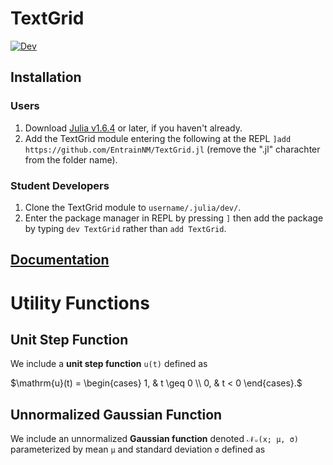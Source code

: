 # TextGrid

[![Dev](https://img.shields.io/badge/docs-dev-blue.svg)](https://entrainnm.github.io/TextGrid.jl/dev/)


## Installation

### Users
1) Download [Julia v1.6.4](https://julialang.org/downloads/#long_term_support_release) or later, if you haven't already.
1) Add the TextGrid module entering the following at the REPL `]add https://github.com/EntrainNM/TextGrid.jl` (remove the ".jl" charachter from the folder name).

### Student Developers
1) Clone the TextGrid module to `username/.julia/dev/`.
2) Enter the package manager in REPL by pressing `]`  then add the package by typing `dev TextGrid` rather than `add TextGrid`.

## [Documentation](https://entrainnm.github.io/TextGrid.jl/dev/)



# Utility Functions

## Unit Step Function

We include a **unit step function** `u(t)` defined as

$\mathrm{u}(t) = \begin{cases}
        1, &   t \geq 0 \\
        0, &   t < 0       
        \end{cases}.$

## Unnormalized Gaussian Function

We include an unnormalized **Gaussian function** denoted `𝒩ᵤ(x; μ, σ)` parameterized by mean `μ` and standard deviation `σ` defined as
